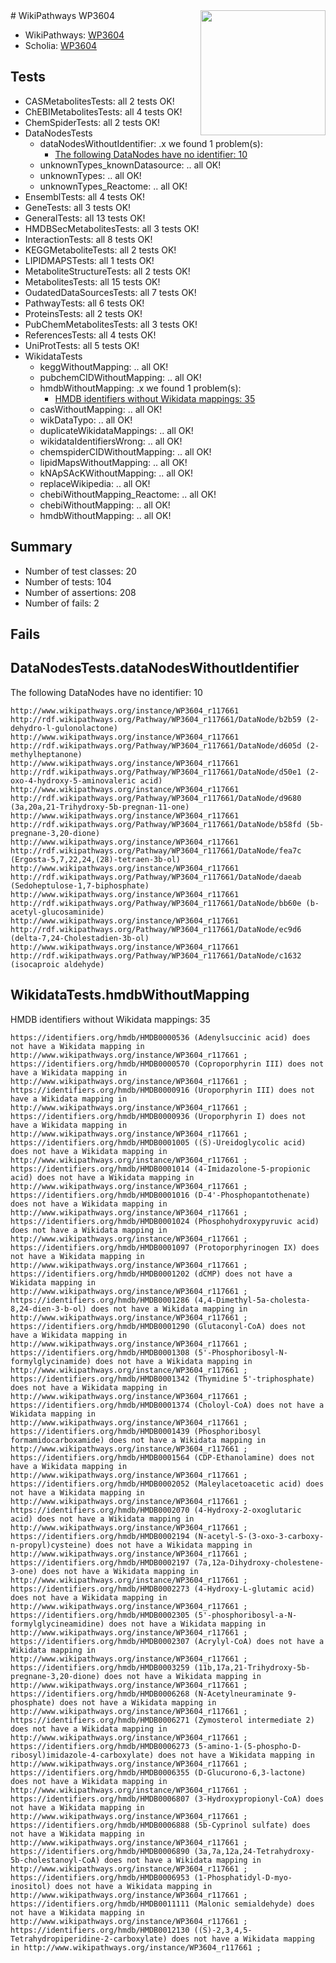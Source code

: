 <img style="float: right; width: 200px" src="https://upload.wikimedia.org/wikipedia/commons/thumb/8/83/Wplogo_with_text_500.png/640px-Wplogo_with_text_500.png" />
# WikiPathways WP3604

* WikiPathways: [WP3604](https://new.wikipathways.org/pathways/WP3604)
* Scholia: [WP3604](https://scholia.toolforge.org/wikipathways/WP3604)
## Tests
* CASMetabolitesTests: all 2 tests OK!
* ChEBIMetabolitesTests: all 4 tests OK!
* ChemSpiderTests: all 2 tests OK!
* DataNodesTests
    * dataNodesWithoutIdentifier: .x we found 1 problem(s):
        * [The following DataNodes have no identifier: 10](#8792c490)
    * unknownTypes_knownDatasource: .. all OK!
    * unknownTypes: .. all OK!
    * unknownTypes_Reactome: .. all OK!
* EnsemblTests: all 4 tests OK!
* GeneTests: all 3 tests OK!
* GeneralTests: all 13 tests OK!
* HMDBSecMetabolitesTests: all 3 tests OK!
* InteractionTests: all 8 tests OK!
* KEGGMetaboliteTests: all 2 tests OK!
* LIPIDMAPSTests: all 1 tests OK!
* MetaboliteStructureTests: all 2 tests OK!
* MetabolitesTests: all 15 tests OK!
* OudatedDataSourcesTests: all 7 tests OK!
* PathwayTests: all 6 tests OK!
* ProteinsTests: all 2 tests OK!
* PubChemMetabolitesTests: all 3 tests OK!
* ReferencesTests: all 4 tests OK!
* UniProtTests: all 5 tests OK!
* WikidataTests
    * keggWithoutMapping: .. all OK!
    * pubchemCIDWithoutMapping: .. all OK!
    * hmdbWithoutMapping: .x we found 1 problem(s):
        * [HMDB identifiers without Wikidata mappings: 35](#83bbed38)
    * casWithoutMapping: .. all OK!
    * wikDataTypo: .. all OK!
    * duplicateWikidataMappings: .. all OK!
    * wikidataIdentifiersWrong: .. all OK!
    * chemspiderCIDWithoutMapping: .. all OK!
    * lipidMapsWithoutMapping: .. all OK!
    * kNApSAcKWithoutMapping: .. all OK!
    * replaceWikipedia: .. all OK!
    * chebiWithoutMapping_Reactome: .. all OK!
    * chebiWithoutMapping: .. all OK!
    * hmdbWithoutMapping: .. all OK!


## Summary

* Number of test classes: 20
* Number of tests: 104
* Number of assertions: 208
* Number of fails: 2

## Fails

<a name="8792c490" />

## DataNodesTests.dataNodesWithoutIdentifier

The following DataNodes have no identifier: 10
```
http://www.wikipathways.org/instance/WP3604_r117661 http://rdf.wikipathways.org/Pathway/WP3604_r117661/DataNode/b2b59 (2-dehydro-l-gulonolactone)
http://www.wikipathways.org/instance/WP3604_r117661 http://rdf.wikipathways.org/Pathway/WP3604_r117661/DataNode/d605d (2-methylheptanone)
http://www.wikipathways.org/instance/WP3604_r117661 http://rdf.wikipathways.org/Pathway/WP3604_r117661/DataNode/d50e1 (2-oxo-4-hydroxy-5-aminovaleric acid)
http://www.wikipathways.org/instance/WP3604_r117661 http://rdf.wikipathways.org/Pathway/WP3604_r117661/DataNode/d9680 (3a,20a,21-Trihydroxy-5b-pregnan-11-one)
http://www.wikipathways.org/instance/WP3604_r117661 http://rdf.wikipathways.org/Pathway/WP3604_r117661/DataNode/b58fd (5b-pregnane-3,20-dione)
http://www.wikipathways.org/instance/WP3604_r117661 http://rdf.wikipathways.org/Pathway/WP3604_r117661/DataNode/fea7c (Ergosta-5,7,22,24,(28)-tetraen-3b-ol)
http://www.wikipathways.org/instance/WP3604_r117661 http://rdf.wikipathways.org/Pathway/WP3604_r117661/DataNode/daeab (Sedoheptulose-1,7-biphosphate)
http://www.wikipathways.org/instance/WP3604_r117661 http://rdf.wikipathways.org/Pathway/WP3604_r117661/DataNode/bb60e (b-acetyl-glucosaminide)
http://www.wikipathways.org/instance/WP3604_r117661 http://rdf.wikipathways.org/Pathway/WP3604_r117661/DataNode/ec9d6 (delta-7,24-Cholestadien-3b-ol)
http://www.wikipathways.org/instance/WP3604_r117661 http://rdf.wikipathways.org/Pathway/WP3604_r117661/DataNode/c1632 (isocaproic aldehyde)
```

<a name="83bbed38" />

## WikidataTests.hmdbWithoutMapping

HMDB identifiers without Wikidata mappings: 35
```
https://identifiers.org/hmdb/HMDB0000536 (Adenylsuccinic acid) does not have a Wikidata mapping in http://www.wikipathways.org/instance/WP3604_r117661 ; 
https://identifiers.org/hmdb/HMDB0000570 (Coproporphyrin III) does not have a Wikidata mapping in http://www.wikipathways.org/instance/WP3604_r117661 ; 
https://identifiers.org/hmdb/HMDB0000916 (Uroporphyrin III) does not have a Wikidata mapping in http://www.wikipathways.org/instance/WP3604_r117661 ; 
https://identifiers.org/hmdb/HMDB0000936 (Uroporphyrin I) does not have a Wikidata mapping in http://www.wikipathways.org/instance/WP3604_r117661 ; 
https://identifiers.org/hmdb/HMDB0001005 ((S)-Ureidoglycolic acid) does not have a Wikidata mapping in http://www.wikipathways.org/instance/WP3604_r117661 ; 
https://identifiers.org/hmdb/HMDB0001014 (4-Imidazolone-5-propionic acid) does not have a Wikidata mapping in http://www.wikipathways.org/instance/WP3604_r117661 ; 
https://identifiers.org/hmdb/HMDB0001016 (D-4'-Phosphopantothenate) does not have a Wikidata mapping in http://www.wikipathways.org/instance/WP3604_r117661 ; 
https://identifiers.org/hmdb/HMDB0001024 (Phosphohydroxypyruvic acid) does not have a Wikidata mapping in http://www.wikipathways.org/instance/WP3604_r117661 ; 
https://identifiers.org/hmdb/HMDB0001097 (Protoporphyrinogen IX) does not have a Wikidata mapping in http://www.wikipathways.org/instance/WP3604_r117661 ; 
https://identifiers.org/hmdb/HMDB0001202 (dCMP) does not have a Wikidata mapping in http://www.wikipathways.org/instance/WP3604_r117661 ; 
https://identifiers.org/hmdb/HMDB0001286 (4,4-Dimethyl-5a-cholesta-8,24-dien-3-b-ol) does not have a Wikidata mapping in http://www.wikipathways.org/instance/WP3604_r117661 ; 
https://identifiers.org/hmdb/HMDB0001290 (Glutaconyl-CoA) does not have a Wikidata mapping in http://www.wikipathways.org/instance/WP3604_r117661 ; 
https://identifiers.org/hmdb/HMDB0001308 (5'-Phosphoribosyl-N-formylglycinamide) does not have a Wikidata mapping in http://www.wikipathways.org/instance/WP3604_r117661 ; 
https://identifiers.org/hmdb/HMDB0001342 (Thymidine 5'-triphosphate) does not have a Wikidata mapping in http://www.wikipathways.org/instance/WP3604_r117661 ; 
https://identifiers.org/hmdb/HMDB0001374 (Choloyl-CoA) does not have a Wikidata mapping in http://www.wikipathways.org/instance/WP3604_r117661 ; 
https://identifiers.org/hmdb/HMDB0001439 (Phosphoribosyl formamidocarboxamide) does not have a Wikidata mapping in http://www.wikipathways.org/instance/WP3604_r117661 ; 
https://identifiers.org/hmdb/HMDB0001564 (CDP-Ethanolamine) does not have a Wikidata mapping in http://www.wikipathways.org/instance/WP3604_r117661 ; 
https://identifiers.org/hmdb/HMDB0002052 (Maleylacetoacetic acid) does not have a Wikidata mapping in http://www.wikipathways.org/instance/WP3604_r117661 ; 
https://identifiers.org/hmdb/HMDB0002070 (4-Hydroxy-2-oxoglutaric acid) does not have a Wikidata mapping in http://www.wikipathways.org/instance/WP3604_r117661 ; 
https://identifiers.org/hmdb/HMDB0002194 (N-acetyl-S-(3-oxo-3-carboxy-n-propyl)cysteine) does not have a Wikidata mapping in http://www.wikipathways.org/instance/WP3604_r117661 ; 
https://identifiers.org/hmdb/HMDB0002197 (7a,12a-Dihydroxy-cholestene-3-one) does not have a Wikidata mapping in http://www.wikipathways.org/instance/WP3604_r117661 ; 
https://identifiers.org/hmdb/HMDB0002273 (4-Hydroxy-L-glutamic acid) does not have a Wikidata mapping in http://www.wikipathways.org/instance/WP3604_r117661 ; 
https://identifiers.org/hmdb/HMDB0002305 (5'-phosphoribosyl-a-N-formylglycineamidine) does not have a Wikidata mapping in http://www.wikipathways.org/instance/WP3604_r117661 ; 
https://identifiers.org/hmdb/HMDB0002307 (Acrylyl-CoA) does not have a Wikidata mapping in http://www.wikipathways.org/instance/WP3604_r117661 ; 
https://identifiers.org/hmdb/HMDB0003259 (11b,17a,21-Trihydroxy-5b-pregnane-3,20-dione) does not have a Wikidata mapping in http://www.wikipathways.org/instance/WP3604_r117661 ; 
https://identifiers.org/hmdb/HMDB0006268 (N-Acetylneuraminate 9-phosphate) does not have a Wikidata mapping in http://www.wikipathways.org/instance/WP3604_r117661 ; 
https://identifiers.org/hmdb/HMDB0006271 (Zymosterol intermediate 2) does not have a Wikidata mapping in http://www.wikipathways.org/instance/WP3604_r117661 ; 
https://identifiers.org/hmdb/HMDB0006273 (5-amino-1-(5-phospho-D-ribosyl)imidazole-4-carboxylate) does not have a Wikidata mapping in http://www.wikipathways.org/instance/WP3604_r117661 ; 
https://identifiers.org/hmdb/HMDB0006355 (D-Glucurono-6,3-lactone) does not have a Wikidata mapping in http://www.wikipathways.org/instance/WP3604_r117661 ; 
https://identifiers.org/hmdb/HMDB0006807 (3-Hydroxypropionyl-CoA) does not have a Wikidata mapping in http://www.wikipathways.org/instance/WP3604_r117661 ; 
https://identifiers.org/hmdb/HMDB0006888 (5b-Cyprinol sulfate) does not have a Wikidata mapping in http://www.wikipathways.org/instance/WP3604_r117661 ; 
https://identifiers.org/hmdb/HMDB0006890 (3a,7a,12a,24-Tetrahydroxy-5b-cholestanoyl-CoA) does not have a Wikidata mapping in http://www.wikipathways.org/instance/WP3604_r117661 ; 
https://identifiers.org/hmdb/HMDB0006953 (1-Phosphatidyl-D-myo-inositol) does not have a Wikidata mapping in http://www.wikipathways.org/instance/WP3604_r117661 ; 
https://identifiers.org/hmdb/HMDB0011111 (Malonic semialdehyde) does not have a Wikidata mapping in http://www.wikipathways.org/instance/WP3604_r117661 ; 
https://identifiers.org/hmdb/HMDB0012130 ((S)-2,3,4,5-Tetrahydropiperidine-2-carboxylate) does not have a Wikidata mapping in http://www.wikipathways.org/instance/WP3604_r117661 ; 
```

